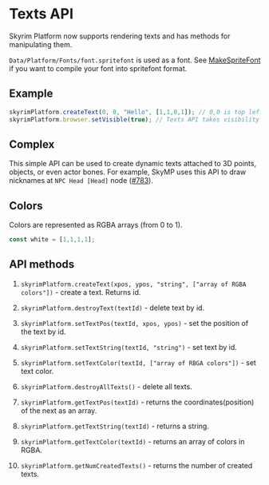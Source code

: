 # Texts API

Skyrim Platform now supports rendering texts and has methods for manipulating them.

`Data/Platform/Fonts/font.spritefont` is used as a font.
See [MakeSpriteFont](https://github.com/microsoft/DirectXTK/wiki/MakeSpriteFont) if you want to compile your font into spritefont format.

## Example
```typescript
skyrimPlatform.createText(0, 0, "Hello", [1,1,0,1]); // 0,0 is top left. Non-ASCII character are not yet supported.
skyrimPlatform.browser.setVisible(true); // Texts API takes visibility flag from the browser
```

## Complex

This simple API can be used to create dynamic texts attached to 3D points, objects, or even actor bones.
For example, SkyMP uses this API to draw nicknames  at `NPC Head [Head]` node
([#783](https://github.com/skyrim-multiplayer/skymp/pull/783/files)).

## Colors

Colors are represented as RGBA arrays (from 0 to 1).
```typescript
const white = [1,1,1,1];
```

## API methods

1) ```skyrimPlatform.createText(xpos, ypos, "string", ["array of RGBA colors"])``` - create a text.
Returns id.

2) ```skyrimPlatform.destroyText(textId)``` - delete text by id.

3) ```skyrimPlatform.setTextPos(textId, xpos, ypos)``` - set the position of the text by id.

4) ```skyrimPlatform.setTextString(textId, "string")``` - set text by id.

5) ```skyrimPlatform.setTextColor(textId, ["array of RBGA colors"])``` - set text color.

6) ```skyrimPlatform.destroyAllTexts()``` - delete all texts.

7) ```skyrimPlatform.getTextPos(textId)``` - returns the coordinates(position) of the next as an array.

8) ```skyrimPlatform.getTextString(textId)``` - returns a string.

9) ```skyrimPlatform.getTextColor(textId)``` - returns an array of colors in RGBA.

10) ```skyrimPlatform.getNumCreatedTexts()``` - returns the number of created texts.
